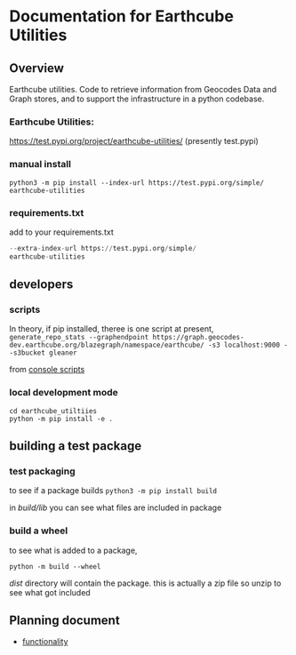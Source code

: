 # Documentation for Earthcube Utilities

## Overview
Earthcube utilities. Code to retrieve information from Geocodes Data and Graph stores, and to support 
the infrastructure in a python codebase.

### Earthcube Utilities:
https://test.pypi.org/project/earthcube-utilities/
(presently test.pypi)

### manual install
`python3 -m pip install --index-url https://test.pypi.org/simple/ earthcube-utilities`

### requirements.txt
add to your requirements.txt
```python
--extra-index-url https://test.pypi.org/simple/
earthcube-utilities
```

## developers

### scripts
In theory, if pip installed, theree is one script at present,
`generate_repo_stats --graphendpoint https://graph.geocodes-dev.earthcube.org/blazegraph/namespace/earthcube/ -s3 localhost:9000 --s3bucket gleaner`

from [console scripts](https://setuptools.pypa.io/en/latest/userguide/entry_point.html#console-scripts)

### local development mode
```shell
cd earthcube_utiltiies
python -m pip install -e .
```

## building a test package

### test packaging
to see if a package builds
`python3 -m pip install build`

in _build/lib_ you can see what files are included in package

### build a wheel
to see what is added to a package, 

`python -m build --wheel`

_dist_ directory will contain the package. this is actually a zip file so unzip to see 
what got included

## Planning document
* [functionality](./earthcube_utilties_functionality.md)
